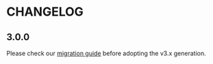 # CHANGELOG

## 3.0.0

Please check our [migration guide](./MIGRATION.md) before adopting the v3.x generation.
